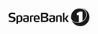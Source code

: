 <svg xmlns="http://www.w3.org/2000/svg" fill="none" viewBox="0 0 166 38" width="166px" height="38px">
  <path fill="currentColor" d="M7.583 29.252c-3.288 0-5.893-.759-6.374-.91-.253-.102-.38-.304-.38-.531v-.127l.33-1.67c.05-.252.227-.328.43-.328.05 0 .1 0 .177.025.53.101 3.111.835 5.539.835 2.074 0 3.92-.607 3.92-2.757 0-2.176-1.896-2.403-4.35-2.757-2.732-.405-6.248-1.139-6.248-5.439 0-4.426 3.289-5.59 7.184-5.59 2.96 0 5.413.708 5.97.86.303.076.455.279.455.531v.127l-.354 1.644a.433.433 0 0 1-.405.354c-.025 0-.05-.025-.076-.025-1.214-.253-3.086-.76-5.312-.76-1.871 0-3.844.355-3.844 2.48 0 2.1 2.124 2.403 4.376 2.731 2.959.456 6.323.886 6.323 5.59 0 4.427-3.592 5.717-7.36 5.717Zm31.102-6.729-3.137.506c-1.037.152-1.998.303-1.998 1.947 0 1.974 1.594 2.125 2.808 2.125.986 0 1.796-.177 2.327-.354v-4.224Zm1.037 6.425c-.885.202-2.1.354-3.516.354-2.732 0-6.096-.278-6.096-4.3 0-3.263 2.049-3.617 4.072-3.946l4.503-.734v-.81c0-.707-.076-1.213-.709-1.491-.404-.178-1.011-.253-1.922-.253-1.72 0-3.592.506-4.35.708-.077 0-.127.025-.178.025-.126 0-.252-.05-.278-.227l-.354-1.569v-.101c0-.228.177-.329.304-.38.607-.227 2.934-.86 5.514-.86 1.796 0 3.01.253 3.82.709 1.29.708 1.542 1.897 1.542 3.263v6.981c0 1.897-.632 2.226-2.352 2.631ZM51.1 17.97c-1.544 0-2.859.152-3.567.33v10.294c0 .228-.152.38-.38.38h-2.58c-.151 0-.43-.152-.43-.38V17.667c0-.986.582-1.29 1.796-1.644 1.113-.354 2.91-.607 4.35-.633h.43c.355 0 .355 0 .532.076.101.05.228.152.228.405v1.644c0 .253-.026.456-.38.456Zm9.67 1.568c-.33-1.39-1.089-1.846-2.58-1.846-1.695 0-2.404.506-2.682 1.77-.177.709-.177 1.442-.202 2.277l5.666-.026c0-.809-.026-1.492-.202-2.175Zm3.566 3.77c0 .277-.152.58-.53.58H55.33c0 1.165.33 1.797 1.012 2.328.657.53 1.619.759 2.985.759 1.568 0 2.757-.38 3.54-.607.051-.025.077-.025.127-.025.152 0 .279.1.354.354l.329 1.29c0 .024.026.076.026.126 0 .203-.127.304-.304.38-.86.354-2.58.809-4.578.809-4.958 0-6.906-1.948-6.906-6.905 0-4.756 1.316-7.032 6.248-7.032 2.555 0 4.123.657 5.034 1.871.86 1.139 1.138 2.758 1.138 4.857v1.214Zm27.74-.785-3.137.506c-1.038.152-1.998.303-1.998 1.947 0 1.974 1.593 2.125 2.807 2.125.986 0 1.796-.177 2.328-.354v-4.224Zm1.037 6.425c-.886.202-2.1.354-3.517.354-2.732 0-6.096-.278-6.096-4.3 0-3.263 2.05-3.617 4.073-3.946l4.503-.734v-.81c0-.707-.077-1.213-.71-1.491-.404-.178-1.01-.253-1.921-.253-1.72 0-3.593.506-4.351.708-.076 0-.127.025-.177.025-.127 0-.253-.05-.279-.227l-.353-1.569v-.101c0-.228.176-.329.303-.38.607-.227 2.934-.86 5.514-.86 1.796 0 3.01.253 3.82.709 1.29.708 1.543 1.897 1.543 3.263v6.981c0 1.897-.633 2.226-2.352 2.631Zm15.879.026h-2.606c-.227 0-.404-.152-.404-.38v-8.929c0-1.467-.557-1.973-1.897-1.973-1.518 0-3.162.43-3.162.43v10.472c0 .228-.152.38-.379.38h-2.581c-.253 0-.43-.152-.43-.38V17.692c0-.96.48-1.29 1.897-1.67 1.29-.353 3.416-.657 5.035-.657 3.161 0 4.907.81 4.907 3.845v9.384c0 .228-.152.38-.38.38Zm14.668-.228c0 .101-.101.228-.253.228h-3.389c-.126 0-.253 0-.379-.152l-3.921-5.338h-.86v5.11c0 .228-.126.38-.38.38h-2.604c-.227 0-.405-.152-.405-.38v-17.68c0-.304.126-.456.43-.532l2.478-.43h.101c.228 0 .38.152.38.43v10.826h.86l3.997-5.337c.101-.152.202-.177.329-.177l3.086.076c.177 0 .252.126.252.228 0 .05-.025.076-.05.126l-4.781 6.02 5.059 6.475c.025.026.05.077.05.127ZM22.567 26.975c-1.365 0-2.403-.303-2.403-.303v-8.525s1.493-.404 2.656-.404c1.923 0 2.758.43 2.758 4.527 0 3.845-.709 4.705-3.01 4.705Zm.962-11.61c-1.695 0-3.643.278-5.16.81-1.139.353-1.594.732-1.594 2.048V32.76c0 .253.199.46.563.394.365-.066 2.396-.442 2.396-.442.304-.05.43-.202.43-.506v-3.289c.898.219 2.03.385 3.289.385 4.704 0 5.59-2.96 5.59-6.956 0-4.022-.633-6.981-5.514-6.981Zm51.47 5.388-4.756-.152v5.767H75c2.554 0 3.39-1.113 3.39-2.656 0-2.073-.683-2.884-3.39-2.96Zm.126-7.867h-4.882V18.3l4.705-.202c1.923-.076 2.909-.759 2.909-2.681 0-1.771-.86-2.53-2.732-2.53Zm.33 16.088H67.03c-.228 0-.43-.177-.43-.405V10.686c0-.228.202-.405.43-.405h8.448c4.278 0 6.02 1.677 6.02 4.715 0 2.68-1.488 3.64-3.793 4.3 2.558.422 4.426 1.811 4.426 4.796 0 3.39-2.378 4.882-6.678 4.882Zm71.49-28.74c-.062 0-.123.004-.185.005 5.843.47 10.63 3.64 12.695 8.52 1.566 3.7 1.354 7.885-.595 11.785-1.935 3.873-5.357 7.003-9.636 8.814-2.492 1.055-5.082 1.59-7.697 1.59-4.958 0-9.289-1.904-12.068-5.14 2.726 6.997 9.525 11.957 17.486 11.957 10.363 0 18.765-8.402 18.765-18.765 0-10.364-8.402-18.766-18.765-18.766Z"/>
  <path fill="currentColor" d="M141.524 29.934c.858 0 1.713-.065 2.564-.187V15.114h-3.604c-.37 0-.671-.3-.671-.671v-3.158c0-.348.139-.556.486-.696l5.629-2.898c.279-.104.454-.173.765-.173h4.363c.384 0 .697.312.697.694V26.88c2.686-1.725 4.836-4.062 6.198-6.79 1.814-3.63 2.016-7.514.568-10.936-2.081-4.915-7.169-7.969-13.28-7.969-10.569 0-17.062 9.014-17.062 17.815 0 1.209.119 2.39.337 3.535 2.223 4.577 7.141 7.399 13.01 7.399Z"/>
</svg>
